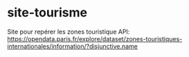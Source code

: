 # site-tourisme
Site pour repérer les zones touristique
API: https://opendata.paris.fr/explore/dataset/zones-touristiques-internationales/information/?disjunctive.name
